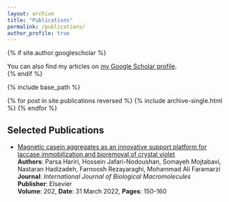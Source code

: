 ```yaml
---
layout: archive
title: "Publications"
permalink: /publications/
author_profile: true
---
```


{% if site.author.googlescholar %}
  <div class="wordwrap">
    You can also find my articles on 
    <a href="{{site.author.googlescholar}}" target="_blank">my Google Scholar profile</a>.
  </div>
{% endif %}

{% include base_path %}

{% for post in site.publications reversed %}
  {% include archive-single.html %}
{% endfor %}

## Selected Publications

- [Magnetic casein aggregates as an innovative support platform for laccase immobilization and bioremoval of crystal violet](https://www.sciencedirect.com/science/article/pii/S014181302102729X?casa_token=UNvdFNLvbikAAAAA:zCtBivQmEuEGBftyYCTRaqMnt_lPEZ8vW7Fi2z8aQ9Bzfnqr2HmU3FEfCZ_aDHnfFfNEuFexyg)  
  **Authors**: Parsa Hariri, Hossein Jafari-Nodoushan, Somayeh Mojtabavi, Nastaran Hadizadeh, Farnoosh Rezayaraghi, Mohammad Ali Faramarzi  
  **Journal**: *International Journal of Biological Macromolecules*  
  **Publisher**: Elsevier  
  **Volume**: 202, **Date**: 31 March 2022, **Pages**: 150-160
